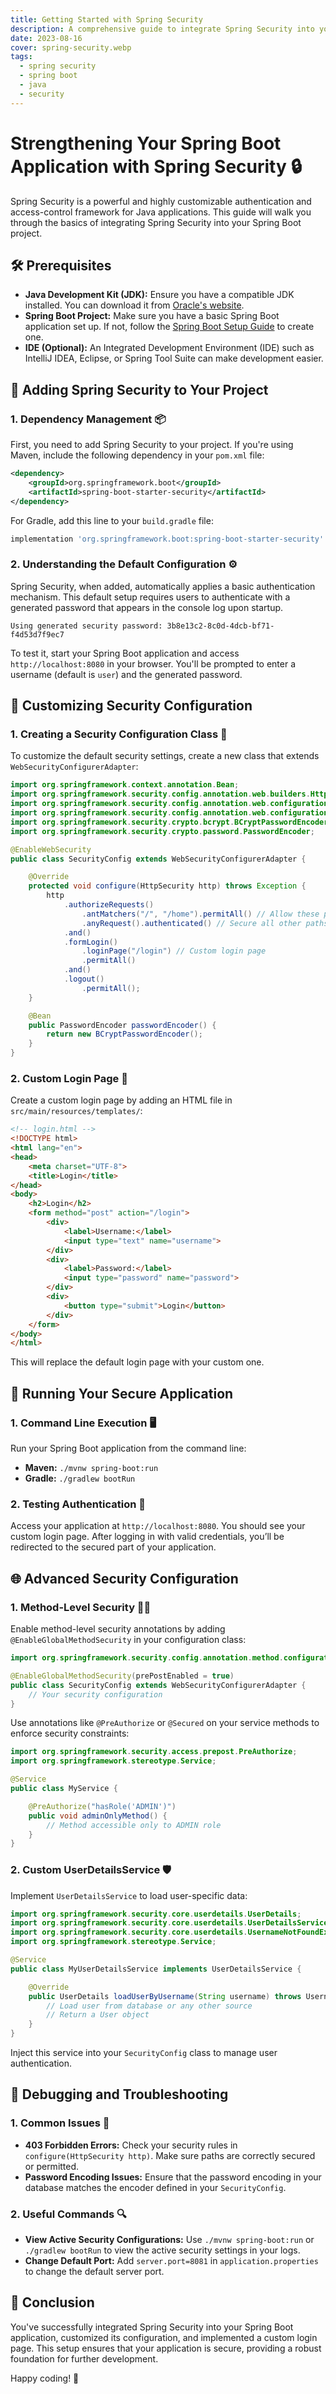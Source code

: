 ```yaml
---
title: Getting Started with Spring Security
description: A comprehensive guide to integrate Spring Security into your Spring Boot applications.
date: 2023-08-16
cover: spring-security.webp
tags:
  - spring security
  - spring boot
  - java
  - security
---
```


# Strengthening Your Spring Boot Application with Spring Security 🔒

Spring Security is a powerful and highly customizable authentication and access-control framework for Java applications. This guide will walk you through the basics of integrating Spring Security into your Spring Boot project.

## 🛠️ Prerequisites

* **Java Development Kit (JDK):** Ensure you have a compatible JDK installed. You can download it from [Oracle's website](https://www.oracle.com/java/technologies/javase/jdk.html).
* **Spring Boot Project:** Make sure you have a basic Spring Boot application set up. If not, follow the [Spring Boot Setup Guide](https://start.spring.io/) to create one.
* **IDE (Optional):** An Integrated Development Environment (IDE) such as IntelliJ IDEA, Eclipse, or Spring Tool Suite can make development easier.

## 🌱 Adding Spring Security to Your Project

### 1. Dependency Management 📦

First, you need to add Spring Security to your project. If you're using Maven, include the following dependency in your `pom.xml` file:

```xml
<dependency>
    <groupId>org.springframework.boot</groupId>
    <artifactId>spring-boot-starter-security</artifactId>
</dependency>
```

For Gradle, add this line to your `build.gradle` file:

```gradle
implementation 'org.springframework.boot:spring-boot-starter-security'
```

### 2. Understanding the Default Configuration ⚙️

Spring Security, when added, automatically applies a basic authentication mechanism. This default setup requires users to authenticate with a generated password that appears in the console log upon startup.

```plaintext
Using generated security password: 3b8e13c2-8c0d-4dcb-bf71-f4d53d7f9ec7
```

To test it, start your Spring Boot application and access `http://localhost:8080` in your browser. You'll be prompted to enter a username (default is `user`) and the generated password.

## 🔐 Customizing Security Configuration

### 1. Creating a Security Configuration Class 📜

To customize the default security settings, create a new class that extends `WebSecurityConfigurerAdapter`:

```java
import org.springframework.context.annotation.Bean;
import org.springframework.security.config.annotation.web.builders.HttpSecurity;
import org.springframework.security.config.annotation.web.configuration.EnableWebSecurity;
import org.springframework.security.config.annotation.web.configuration.WebSecurityConfigurerAdapter;
import org.springframework.security.crypto.bcrypt.BCryptPasswordEncoder;
import org.springframework.security.crypto.password.PasswordEncoder;

@EnableWebSecurity
public class SecurityConfig extends WebSecurityConfigurerAdapter {

    @Override
    protected void configure(HttpSecurity http) throws Exception {
        http
            .authorizeRequests()
                .antMatchers("/", "/home").permitAll() // Allow these paths without authentication
                .anyRequest().authenticated() // Secure all other paths
            .and()
            .formLogin()
                .loginPage("/login") // Custom login page
                .permitAll()
            .and()
            .logout()
                .permitAll();
    }

    @Bean
    public PasswordEncoder passwordEncoder() {
        return new BCryptPasswordEncoder();
    }
}
```

### 2. Custom Login Page 📝

Create a custom login page by adding an HTML file in `src/main/resources/templates/`:

```html
<!-- login.html -->
<!DOCTYPE html>
<html lang="en">
<head>
    <meta charset="UTF-8">
    <title>Login</title>
</head>
<body>
    <h2>Login</h2>
    <form method="post" action="/login">
        <div>
            <label>Username:</label>
            <input type="text" name="username">
        </div>
        <div>
            <label>Password:</label>
            <input type="password" name="password">
        </div>
        <div>
            <button type="submit">Login</button>
        </div>
    </form>
</body>
</html>
```

This will replace the default login page with your custom one.

## 🚀 Running Your Secure Application

### 1. Command Line Execution 🖥️

Run your Spring Boot application from the command line:

* **Maven:** `./mvnw spring-boot:run`
* **Gradle:** `./gradlew bootRun`

### 2. Testing Authentication 🔄

Access your application at `http://localhost:8080`. You should see your custom login page. After logging in with valid credentials, you’ll be redirected to the secured part of your application.

## 🌐 Advanced Security Configuration

### 1. Method-Level Security 🧑‍💻

Enable method-level security annotations by adding `@EnableGlobalMethodSecurity` in your configuration class:

```java
import org.springframework.security.config.annotation.method.configuration.EnableGlobalMethodSecurity;

@EnableGlobalMethodSecurity(prePostEnabled = true)
public class SecurityConfig extends WebSecurityConfigurerAdapter {
    // Your security configuration
}
```

Use annotations like `@PreAuthorize` or `@Secured` on your service methods to enforce security constraints:

```java
import org.springframework.security.access.prepost.PreAuthorize;
import org.springframework.stereotype.Service;

@Service
public class MyService {

    @PreAuthorize("hasRole('ADMIN')")
    public void adminOnlyMethod() {
        // Method accessible only to ADMIN role
    }
}
```

### 2. Custom UserDetailsService 🛡️

Implement `UserDetailsService` to load user-specific data:

```java
import org.springframework.security.core.userdetails.UserDetails;
import org.springframework.security.core.userdetails.UserDetailsService;
import org.springframework.security.core.userdetails.UsernameNotFoundException;
import org.springframework.stereotype.Service;

@Service
public class MyUserDetailsService implements UserDetailsService {

    @Override
    public UserDetails loadUserByUsername(String username) throws UsernameNotFoundException {
        // Load user from database or any other source
        // Return a User object
    }
}
```

Inject this service into your `SecurityConfig` class to manage user authentication.

## 🔧 Debugging and Troubleshooting

### 1. Common Issues 🚨

* **403 Forbidden Errors:** Check your security rules in `configure(HttpSecurity http)`. Make sure paths are correctly secured or permitted.
* **Password Encoding Issues:** Ensure that the password encoding in your database matches the encoder defined in your `SecurityConfig`.

### 2. Useful Commands 🔍

* **View Active Security Configurations:** Use `./mvnw spring-boot:run` or `./gradlew bootRun` to view the active security settings in your logs.
* **Change Default Port:** Add `server.port=8081` in `application.properties` to change the default server port.

## 🎉 Conclusion

You've successfully integrated Spring Security into your Spring Boot application, customized its configuration, and implemented a custom login page. This setup ensures that your application is secure, providing a robust foundation for further development.

Happy coding! 🚀
